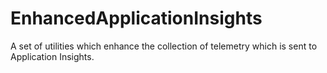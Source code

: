 # EnhancedApplicationInsights
A set of utilities which enhance the collection of telemetry which is sent to Application Insights.
